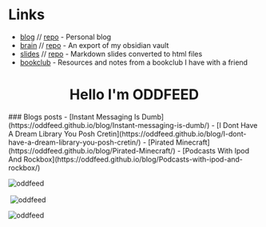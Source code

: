 # Links
- [blog](https://oddfeed.github.io/blog/) // [repo](https://github.com/oddfeed/blog) - Personal blog
- [brain](https://oddfeed.github.io/brain/index.html) // [repo](https://github.com/oddfeed/brain) - An export of my obsidian vault
- [slides](https://oddfeed.github.io/slides/) // [repo](https://github.com/oddfeed/slides) - Markdown slides converted to html files 
- [bookclub](https://github.com/oddfeed/bookclub) - Resources and notes from a bookclub I have with a friend

<h1 align="center">Hello I'm ODDFEED</h1>
### Blogs posts
<!-- BLOG-POST-LIST:START -->
- [Instant Messaging Is Dumb](https://oddfeed.github.io/blog/Instant-messaging-is-dumb/)
- [I Dont Have A Dream Library You Posh Cretin](https://oddfeed.github.io/blog/I-dont-have-a-dream-library-you-posh-cretin/)
- [Pirated Minecraft](https://oddfeed.github.io/blog/Pirated-Minecraft/)
- [Podcasts With Ipod And Rockbox](https://oddfeed.github.io/blog/Podcasts-with-ipod-and-rockbox/)
<!-- BLOG-POST-LIST:END -->

<p><img align="center" src="https://github-readme-stats.vercel.app/api/top-langs?username=oddfeed&show_icons=true&locale=en&layout=compact" alt="oddfeed" /></p>

<p>&nbsp;<img align="center" src="https://github-readme-stats.vercel.app/api?username=oddfeed&show_icons=true&theme=synthwave&locale=en" alt="oddfeed" /></p>

<p><img align="center" src="https://github-readme-streak-stats.herokuapp.com/?user=oddfeed&" alt="oddfeed" /></p>
